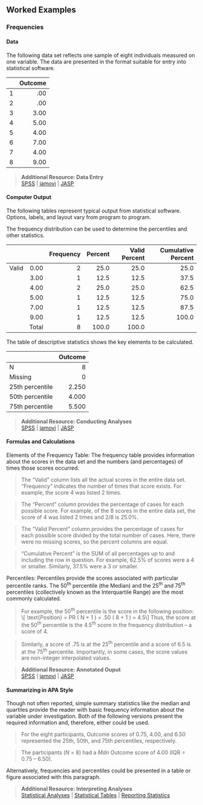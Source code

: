 ## Worked Examples

### Frequencies

#### Data

The following data set reflects one sample of eight individuals measured on one variable. The data are presented in the format suitable for entry into statistical software.

|     | Outcome |
|-----|--------:|
| 1   | .00     |
| 2   | .00     |
| 3   | 3.00    |
| 4   | 5.00    |
| 5   | 4.00    |
| 6   | 7.00    |
| 7   | 4.00    |
| 8   | 9.00    |

> **Additional Resource: Data Entry**  
[SPSS](https://cwendorf.github.io/Sourcebook/SPSS/using-software/) | 
[jamovi](https://cwendorf.github.io/Sourcebook/jamovi/using-software/) | 
[JASP](https://cwendorf.github.io/Sourcebook/JASP/using-software/)

#### Computer Output

The following tables represent typical output from statistical software. Options, labels, and layout vary from program to program.

The frequency distribution can be used to determine the percentiles and other statistics.

|    |   | Frequency | Percent | Valid Percent | Cumulative Percent | 
|:------|----------:|--------:|--------------:|-------------------:|------:|
| Valid | 0.00      | 2       | 25.0          | 25.0               | 25.0  |
|       | 3.00      | 1       | 12.5          | 12.5               | 37.5  |
|       | 4.00      | 2       | 25.0          | 25.0               | 62.5  |
|       | 5.00      | 1       | 12.5          | 12.5               | 75.0  |
|       | 7.00      | 1       | 12.5          | 12.5               | 87.5  |
|       | 9.00      | 1       | 12.5          | 12.5               | 100.0 |
|       | Total     | 8       | 100.0         | 100.0              |       |

The table of descriptive statistics shows the key elements to be calculated.

|                 |   Outcome |
|:----------------|----------:|
| N               |	        8 |
| Missing         |         0 |
| 25th percentile |     2.250 |
| 50th percentile |     4.000 |
| 75th percentile |     5.500 |   

> **Additional Resource: Conducting Analyses**   
[SPSS](https://cwendorf.github.io/Sourcebook/SPSS/using-software/) | 
[jamovi](https://cwendorf.github.io/Sourcebook/jamovi/using-software/) | 
[JASP](https://cwendorf.github.io/Sourcebook/JASP/using-software/)

#### Formulas and Calculations

Elements of the Frequency Table: The frequency table provides information about the scores in the data set and the numbers (and percentages) of times those scores occurred.

> The “Valid” column lists all the actual scores in the entire data set. “Frequency” indicates the number of times that score exists. For example, the score 4 was listed 2 times.

> The “Percent” column provides the percentage of cases for each possible score. For example, of the 8 scores in the entire data set, the score of 4 was listed 2 times and 2/8 is 25.0%.

> The “Valid Percent” column provides the percentage of cases for each possible score divided by the total number of cases. Here, there were no missing scores, so the percent columns are equal.

> “Cumulative Percent” is the SUM of all percentages up to and including the row in question. For example, 62.5% of scores were a 4 or smaller. Similarly, 37.5% were a 3 or smaller.

Percentiles: Percentiles provide the scores associated with particular percentile ranks. The 50<sup>th</sup> percentile (the Median) and the 25<sup>th</sup> and 75<sup>th</sup> percentiles (collectively known as the Interquartile Range) are the most commonly calculated.

> For example, the 50<sup>th</sup> percentile is the score in the following position:  
\\[ \text{Position} = PR ( N + 1 ) = .50 ( 8 + 1 ) = 4.5\\]
Thus, the score at the 50<sup>th</sup> percentile is the 4.5<sup>th</sup> score in the frequency distribution – a score of 4.

> Similarly, a score of .75 is at the 25<sup>th</sup> percentile and a score of 6.5 is at the 75<sup>th</sup> percentile. Importantly, in some cases, the score values are non-integer interpolated values.

> **Additional Resource: Annotated Ouput**  
[SPSS](https://cwendorf.github.io/Sourcebook/SPSS/annotated-output/) | 
[jamovi](https://cwendorf.github.io/Sourcebook/jamovi/annotated-output/) | 
[JASP](https://cwendorf.github.io/Sourcebook/JASP/annotated-output/)

#### Summarizing in APA Style

Though not often reported, simple summary statistics like the median and quartiles provide the reader with basic frequency information about the variable under investigation. Both of the following versions present the required information and, therefore, either could be used.

> For the eight participants, Outcome scores of 0.75, 4.00, and 6.50 represented the 25th, 50th, and 75th percentiles, respectively.

> The participants (*N* = 8) had a *Mdn* Outcome score of 4.00 (IQR = 0.75 – 6.50).

Alternatively, frequencies and percentiles could be presented in a table or figure associated with this paragraph.

> **Additional Resource: Interpreting Analyses**   
[Statistical Analyses](https://cwendorf.github.io/Sourcebook/Methods/statistical-analyses/) | 
[Statistical Tables](https://cwendorf.github.io/Sourcebook/Methods/statistical-tables/) | 
[Reporting Statistics](https://cwendorf.github.io/Sourcebook/Methods/reporting-statistics/)
